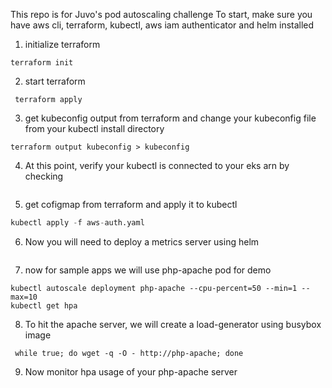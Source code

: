 This repo is for Juvo's pod autoscaling challenge
To start, make sure you have aws cli, terraform, kubectl, aws iam authenticator and helm installed
1. initialize terraform
``` 
terraform init
```
2. start terraform
```
 terraform apply
 ```
3. get kubeconfig output from terraform and change your kubeconfig file from your kubectl install directory 
``` 
terraform output kubeconfig > kubeconfig
```
4. At this point, verify your kubectl is connected to your eks arn by checking
``` kubectl get all
```
5. get cofigmap from terraform and apply it to kubectl
``` terraform output config-map-aws-auth > aws-auth.yaml
kubectl apply -f aws-auth.yaml
```
6. Now you will need to deploy a metrics server using helm
``` helm install stable/metrics-server --name metrics-server --version 2.0.4 --namespace metrics
```
7. now for sample apps we will use php-apache pod for demo
``` kubectl run php-apache --image=k8s.gcr.io/hpa-example --requests=cpu=200m --expose --port=80
kubectl autoscale deployment php-apache --cpu-percent=50 --min=1 --max=10
kubectl get hpa
```
8. To hit the apache server, we will create a load-generator using busybox image
``` kubectl run -i --tty load-generator --image=busybox /bin/sh
 while true; do wget -q -O - http://php-apache; done
 ```
9. Now monitor hpa usage of your php-apache server
``` kubctl get hpa -w
```
